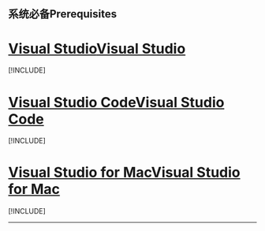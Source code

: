 ## <a name="prerequisites"></a><span data-ttu-id="61330-101">系统必备</span><span class="sxs-lookup"><span data-stu-id="61330-101">Prerequisites</span></span>

# <a name="visual-studiotabvisual-studio"></a>[<span data-ttu-id="61330-102">Visual Studio</span><span class="sxs-lookup"><span data-stu-id="61330-102">Visual Studio</span></span>](#tab/visual-studio)

[!INCLUDE[](~/includes/net-core-prereqs-vs-2.2.md)]

# <a name="visual-studio-codetabvisual-studio-code"></a>[<span data-ttu-id="61330-103">Visual Studio Code</span><span class="sxs-lookup"><span data-stu-id="61330-103">Visual Studio Code</span></span>](#tab/visual-studio-code)

[!INCLUDE[](~/includes/net-core-prereqs-vsc-2.2.md)]

# <a name="visual-studio-for-mactabvisual-studio-mac"></a>[<span data-ttu-id="61330-104">Visual Studio for Mac</span><span class="sxs-lookup"><span data-stu-id="61330-104">Visual Studio for Mac</span></span>](#tab/visual-studio-mac)

[!INCLUDE[](~/includes/net-core-prereqs-mac-2.2.md)]

---